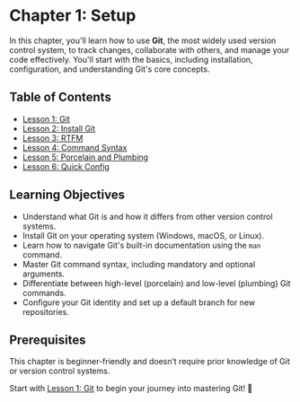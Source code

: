 # Chapter 1: Setup

In this chapter, you'll learn how to use **Git**, the most widely used version control system, to track changes, collaborate with others, and manage your code effectively. You'll start with the basics, including installation, configuration, and understanding Git's core concepts.

## Table of Contents

- [Lesson 1: Git](./lesson-1/README.md)
- [Lesson 2: Install Git](./lesson-2/README.md)
- [Lesson 3: RTFM](./lesson-3/README.md)
- [Lesson 4: Command Syntax](./lesson-4/README.md)
- [Lesson 5: Porcelain and Plumbing](./lesson-5/README.md)
- [Lesson 6: Quick Config](./lesson-6/README.md)

## Learning Objectives

- Understand what Git is and how it differs from other version control systems.
- Install Git on your operating system (Windows, macOS, or Linux).
- Learn how to navigate Git's built-in documentation using the `man` command.
- Master Git command syntax, including mandatory and optional arguments.
- Differentiate between high-level (porcelain) and low-level (plumbing) Git commands.
- Configure your Git identity and set up a default branch for new repositories.

## Prerequisites

This chapter is beginner-friendly and doesn’t require prior knowledge of Git or version control systems.

Start with [Lesson 1: Git](./lesson-1/README.md) to begin your journey into mastering Git! 🚀
